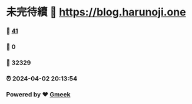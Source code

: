 # 未完待續 :link: https://blog.harunoji.one 
### :page_facing_up: [41](https://blog.harunoji.one/tag.html) 
### :speech_balloon: 0 
### :hibiscus: 32329 
### :alarm_clock: 2024-04-02 20:13:54 
### Powered by :heart: [Gmeek](https://github.com/Meekdai/Gmeek)
